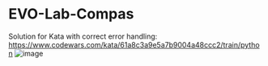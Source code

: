 # EVO-Lab-Compas
Solution for Kata with correct error handling:
https://www.codewars.com/kata/61a8c3a9e5a7b9004a48ccc2/train/python
![image](https://user-images.githubusercontent.com/68189005/148686716-ad202e65-a7f4-4dbe-848e-275f85abef3d.png)
